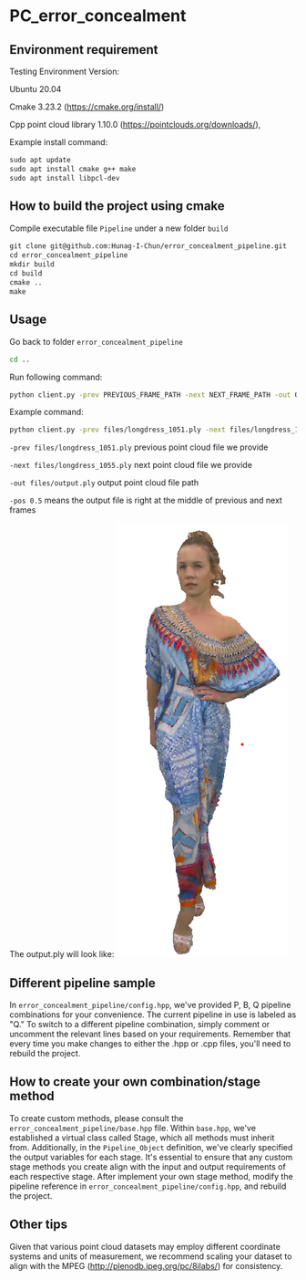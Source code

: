 # PC_error_concealment

## Environment requirement
Testing Environment Version:

Ubuntu 20.04

Cmake 3.23.2 (https://cmake.org/install/)

Cpp point cloud library 1.10.0 (https://pointclouds.org/downloads/),

Example install command:
```bach
sudo apt update
sudo apt install cmake g++ make
sudo apt install libpcl-dev
```

## How to build the project using cmake
Compile executable file `Pipeline` under a new folder `build`
```bach
git clone git@github.com:Hunag-I-Chun/error_concealment_pipeline.git
cd error_concealment_pipeline
mkdir build
cd build
cmake ..
make
```

## Usage
Go back to folder `error_concealment_pipeline`
```bash
cd ..
```

Run following command:
```bash
python client.py -prev PREVIOUS_FRAME_PATH -next NEXT_FRAME_PATH -out OUTPUT_PATH -pos RELATIVE_POSITION
``` 

Example command:
```bash
python client.py -prev files/longdress_1051.ply -next files/longdress_1055.ply -out files/output.ply -pos 0.5
```
`-prev files/longdress_1051.ply` previous point cloud file we provide

`-next files/longdress_1055.ply` next point cloud file we provide

`-out files/output.ply` output point cloud file path

`-pos 0.5` means the output file is right at the middle of previous and next frames

The output.ply will look like:
![output.ply](files/output_illustration.png)

## Different pipeline sample
In `error_concealment_pipeline/config.hpp`, we've provided P, B, Q pipeline combinations for your convenience. The current pipeline in use is labeled as "Q." To switch to a different pipeline combination, simply comment or uncomment the relevant lines based on your requirements. Remember that every time you make changes to either the .hpp or .cpp files, you'll need to rebuild the project.

## How to create your own combination/stage method
To create custom methods, please consult the `error_concealment_pipeline/base.hpp` file. Within `base.hpp`, we've established a virtual class called Stage, which all methods must inherit from. Additionally, in the `Pipeline_Object` definition, we've clearly specified the output variables for each stage. It's essential to ensure that any custom stage methods you create align with the input and output requirements of each respective stage. After implement your own stage method, modify the pipeline reference in `error_concealment_pipeline/config.hpp`, and rebuild the project.

## Other tips
Given that various point cloud datasets may employ different coordinate systems and units of measurement, we recommend scaling your dataset to align with the MPEG (http://plenodb.jpeg.org/pc/8ilabs/) for consistency.

